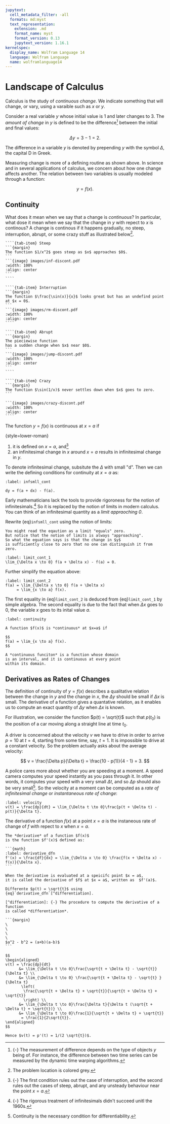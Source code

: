 ```yaml
---
jupytext:
  cell_metadata_filter: -all
  formats: md:myst
  text_representation:
    extension: .md
    format_name: myst
    format_version: 0.13
    jupytext_version: 1.16.1
kernelspec:
  display_name: Wolfram Language 14
  language: Wolfram Language
  name: wolframlanguage14
---
```


# Landscape of Calculus

Calculus is the study of *continuous change*.
We indicate something that will change,
or vary, using a varaible such as $x$ or $y$.

Consider a real variable $y$ 
whose initial value is $1$ and later changes to $3$.
The *amount of change* in $y$ is defined to 
be the difference[^distance] between the initial and final values:

$$
\Delta y = 3 - 1 = 2.
$$

The difference in a variable $y$ is denoted by prepending
$y$ with the symbol $\Delta$, the capital D in Greek.

[^distance]: {-} The measurement of difference depends on
the type of objects $y$ being of.
For instance, the difference between two time series can
be measured by the dynamic time warping algorithms.

Measuring change is more of a defining routine as shown above.
In science and in several applications of calculus,
we concern about how one change affects another.
The relation between two variables is usually modeled through
a function:

$$
y = f(x).
$$

## Continuity 

What does it mean when we say that a change is *continuous*?
In particular, what dose it mean when we say that the change in $y$
with repect to $x$ is continous?
A change is continous if it happens gradually, 
no steep, interruption, abrupt, or some crazy stuff as illustrated below[^discont-exmp-epilog].

[^discont-exmp-epilog]: The problem location is colored grey.

`````{tab-set}
````{tab-item} Steep
```{margin}
The function $1/x^2$ goes steep as $x$ approaches $0$.
```
```{image} images/inf-discont.pdf
:width: 100%
:align: center
```
````

````{tab-item} Interruption
```{margin}
The function $\frac{\sin(x)}{x}$ looks great but has an undefind point at $x = 0$.
```
```{image} images/rm-discont.pdf
:width: 100%
:align: center
````

````{tab-item} Abrupt
```{margin}
The pieciewise function 
has a sudden change when $x$ near $0$.
```
```{image} images/jump-discont.pdf
:width: 100%
:align: center
```
````

````{tab-item} Crazy
```{margin}
The function $\sin(1/x)$ never settles down when $x$ goes to zero.
```

```{image} images/crazy-discont.pdf
:width: 100%
:align: center
````
`````

The function $y = f(x)$ is continuous at $x = a$
if

{style=lower-roman}
1. it is defined on $x=a$, and[^cont-inf-conds]
2. an infinitesimal change in $x$ around $x=a$
  results in infinitesimal change in $y$.

[^cont-inf-conds]: {-} The first condition rules out the case of interruption,
and the second rules out the cases of steep, abrupt, 
and any unsteady behaviour near the point $x=a$.

To denote infinitesimal change, subsitute the $\Delta$ with small "d".
Then we can write the defining conditions for continuity at $x = a$ as:

```{math}
:label: infsmll_cont

dy = f(a + dx) - f(a).
```

[^test-infsmll-cont]: {-} You should verify 
this definition by examine the above examples
of discontinuities at the problem points.

Early mathematicians lack the tools to provide 
rigoroness for the notion of infinitesimals.[^infsmll-rebrand]
So it is replaced by the notion of limits in modern calculus.
You can think of an infinitesimal quantity as 
a *limit appraoching $0$*.

Rewrite {eq}`infsmll_cont` using the notion of limits:

```{margin}
You might read the eqaution as a limit "equals" zero.
But notice that the notion of limits is always "approaching".
So what the equation says is that the change in $y$
is sufficiently close to zero that no one can distinguish it from zero.
```

```{math}
:label: limit_cont_1
\lim_{\Delta x \to 0} f(a + \Delta x) - f(a) = 0.
```

Further simplify the equation above:

```{math}
:label: limit_cont_2
f(a) = \lim_{\Delta x \to 0} f(a + \Delta x)
     = \lim_{x \to a} f(x). 
```

The first equality in {eq}`limit_cont_2` is deduced from {eq}`limit_cont_1`
by simple algebra.
The second equality is due to the fact that when $\Delta x$ goes to $0$,
the variable $x$ goes to its inital value $a$.

[^infsmll-rebrand]: {-} The rigorous treatment of infinitesimals
didn't succeed unitl the 1960s.


```{prf:definition} Continuity
:label: continuity

A function $f(x)$ is *continuous* at $x=a$ if

$$
f(a) = \lim_{x \to a} f(x).
$$

A *continuous funciton* is a function whose domain
is an interval, and it is continuous at every point
within its domain.
```

## Derivatives as Rates of Changes

The definition of continuity of $y = f(x)$ describes 
a qualitative relation between the change in $y$ and the change in $x$,
the $\Delta y$ should be small if $\Delta x$ is small.
The derivative of a function gives a quantative relation,
as it enables us to compute an exact quantity of $\Delta y$ when $\Delta x$ is known.  

For illustration, we consider the function $p(t) = \sqrt{t}$ 
such that $p(t_0)$ is the position of
a car moving along a straight line at time $t_0$.

A driver is concerned about the velocity $v$ we have to drive in order to 
arrive $p = 10$ at $t = 4$, starting from some time, say, $t = 1$.
It is impossible to drive at a constant velocity.
So the problem actually asks about the average velocity:

$$ 
v = \frac{\Delta p}{\Delta t} = \frac{10 - p(1)}{4 - 1} = 3.
$$


A police cares more about whether you are speeding at a moment.
A speed camera computes your speed instantly as you pass through it.
In other words, it computes your speed with a very small $\Delta t$,
and so $\Delta p$ should also be very small[^diff-cont].
So the velocity at a moment can be computed as a 
*rate of infinitesimal change* or *instantaneous rate of change*:

```{math}
:label: velocity
v(t) = \frac{dp}{dt} = \lim_{\Delta t \to 0}\frac{p(t + \Delta t) - p(t)}{\Delta t}.
```

[^diff-cont]: Continuity is the necessary condition for differentiability.

The derivative of a function $f(x)$ at a point $x = a$
is the instaneous rate of change of $f$ with repect to $x$
when $x = a$.

````{prf:definition} Derivatives
The *derivative* of a function $f(x)$ 
is the function $f'(x)$ defined as:

```{math}
:label: derivative_dfn
f'(x) = \frac{df}{dx} = \lim_{\Delta x \to 0} \frac{f(x + \Delta x) - f(x)}{\Delta x}.
```

When the derivative is evaluated at a speicifc point $x = a$,
it is called the derivative of $f$ at $x = a$, written as  $f'(a)$.
````

````{prf:example} 
Differente $p(t) = \sqrt{t}$ using {eq}`derivative_dfn`[^differentiation].

[^differentiation]: {-} The procedure to compute the derivative of a function
is called *differentiation*.

```{margin}
\
\
\
\
$a^2 - b^2 = (a+b)(a-b)$
```

$$
\begin{aligned}
v(t) = \frac{dp}{dt} 
      &= \lim_{\Delta t \to 0}\frac{\sqrt{t + \Delta t} - \sqrt{t}}{\Delta t} \\
      &= \lim_{\Delta t \to 0} \frac{\sqrt{t + \Delta t} - \sqrt{t} }{\Delta t}
       \left(
        \frac{\sqrt{t + \Delta t} + \sqrt{t}}{\sqrt{t + \Delta t} + \sqrt{t}} 
        \right) \\
      &= \lim_{\Delta t \to 0}\frac{\Delta t}{\Delta t (\sqrt{t + \Delta t} + \sqrt{t})} \\
      &= \lim_{\Delta t \to 0}\frac{1}{\sqrt{t + \Delta t} + \sqrt{t}}
       = \frac{1}{2\sqrt{t}}.
\end{aligned}
$$

Hence $v(t) = p'(t) = 1/(2 \sqrt{t})$.
````


